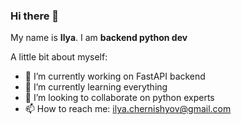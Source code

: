 ### Hi there 👋

My name is **Ilya**. I am **backend python dev**

A little bit about myself:

- 🔭 I’m currently working on FastAPI backend
- 🌱 I’m currently learning everything
- 👯 I’m looking to collaborate on python experts
- 📫 How to reach me: ilya.chernishyov@gmail.com

